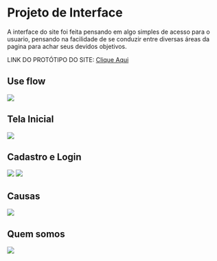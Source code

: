 # Projeto de Interface
  A interface do site foi feita pensando em algo simples de acesso para o usuario, pensando na facilidade de se conduzir entre diversas áreas da pagina para achar seus devidos objetivos.
  
  LINK DO PROTÓTIPO DO SITE: <a href="https://www.figma.com/proto/6xYOo6jU7pOT6IIcsnpYUv/Doacoes?node-id=3%3A21&scaling=min-zoom&page-id=0%3A1&starting-point-node-id=3%3A21"  target="_blank">Clique Aqui</a>
  
  ## Use flow
<img src="https://cdn.discordapp.com/attachments/497958230396239878/964909254546976838/unknown.png">


  ## Tela Inicial
<img src="https://media.discordapp.net/attachments/959085365849886745/964905413986361354/unknown.png?width=1202&height=676">

  ## Cadastro e Login
<img src="https://cdn.discordapp.com/attachments/959085365849886745/964905588364558406/unknown.png">
<img src="https://cdn.discordapp.com/attachments/959085365849886745/964905735693680671/unknown.png">

  ## Causas
<img src="https://cdn.discordapp.com/attachments/959085365849886745/964905910214467674/unknown.png">

  ## Quem somos
<img src="https://cdn.discordapp.com/attachments/959085365849886745/964906040720261160/unknown.png">

